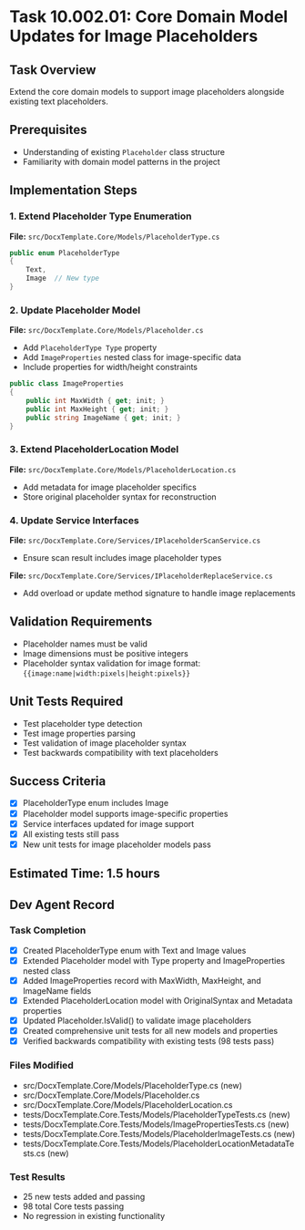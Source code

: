 # Task 10.002.01: Core Domain Model Updates for Image Placeholders

## Task Overview
Extend the core domain models to support image placeholders alongside existing text placeholders.

## Prerequisites
- Understanding of existing `Placeholder` class structure
- Familiarity with domain model patterns in the project

## Implementation Steps

### 1. Extend Placeholder Type Enumeration
**File:** `src/DocxTemplate.Core/Models/PlaceholderType.cs`
```csharp
public enum PlaceholderType
{
    Text,
    Image  // New type
}
```

### 2. Update Placeholder Model
**File:** `src/DocxTemplate.Core/Models/Placeholder.cs`
- Add `PlaceholderType Type` property
- Add `ImageProperties` nested class for image-specific data
- Include properties for width/height constraints

```csharp
public class ImageProperties
{
    public int MaxWidth { get; init; }
    public int MaxHeight { get; init; }
    public string ImageName { get; init; }
}
```

### 3. Extend PlaceholderLocation Model
**File:** `src/DocxTemplate.Core/Models/PlaceholderLocation.cs`
- Add metadata for image placeholder specifics
- Store original placeholder syntax for reconstruction

### 4. Update Service Interfaces
**File:** `src/DocxTemplate.Core/Services/IPlaceholderScanService.cs`
- Ensure scan result includes image placeholder types

**File:** `src/DocxTemplate.Core/Services/IPlaceholderReplaceService.cs`
- Add overload or update method signature to handle image replacements

## Validation Requirements
- Placeholder names must be valid
- Image dimensions must be positive integers
- Placeholder syntax validation for image format: `{{image:name|width:pixels|height:pixels}}`

## Unit Tests Required
- Test placeholder type detection
- Test image properties parsing
- Test validation of image placeholder syntax
- Test backwards compatibility with text placeholders

## Success Criteria
- [x] PlaceholderType enum includes Image
- [x] Placeholder model supports image-specific properties
- [x] Service interfaces updated for image support
- [x] All existing tests still pass
- [x] New unit tests for image placeholder models pass

## Estimated Time: 1.5 hours

## Dev Agent Record

### Task Completion
- [x] Created PlaceholderType enum with Text and Image values
- [x] Extended Placeholder model with Type property and ImageProperties nested class
- [x] Added ImageProperties record with MaxWidth, MaxHeight, and ImageName fields
- [x] Extended PlaceholderLocation model with OriginalSyntax and Metadata properties
- [x] Updated Placeholder.IsValid() to validate image placeholders
- [x] Created comprehensive unit tests for all new models and properties
- [x] Verified backwards compatibility with existing tests (98 tests pass)

### Files Modified
- src/DocxTemplate.Core/Models/PlaceholderType.cs (new)
- src/DocxTemplate.Core/Models/Placeholder.cs
- src/DocxTemplate.Core/Models/PlaceholderLocation.cs
- tests/DocxTemplate.Core.Tests/Models/PlaceholderTypeTests.cs (new)
- tests/DocxTemplate.Core.Tests/Models/ImagePropertiesTests.cs (new)
- tests/DocxTemplate.Core.Tests/Models/PlaceholderImageTests.cs (new)
- tests/DocxTemplate.Core.Tests/Models/PlaceholderLocationMetadataTests.cs (new)

### Test Results
- 25 new tests added and passing
- 98 total Core tests passing
- No regression in existing functionality